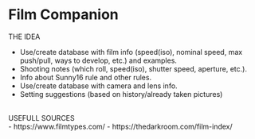 # Film Companion

THE IDEA<br>
- Use/create database with film info (speed(iso), nominal speed, max push/pull, ways to develop, etc.) and examples.
- Shooting notes (which roll, speed(iso), shutter speed, aperture, etc.).
- Info about Sunny16 rule and other rules.
- Use/create database with camera and lens info.
- Setting suggestions (based on history/already taken pictures)
<br>
USEFULL SOURCES<br>
- https://www.filmtypes.com/
- https://thedarkroom.com/film-index/
